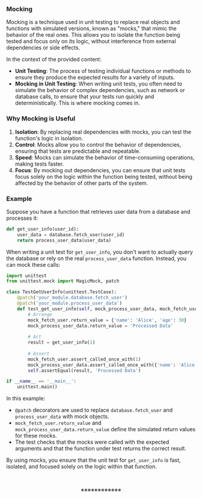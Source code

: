 ### Mocking

Mocking is a technique used in unit testing to replace real objects and functions with simulated versions, known as "mocks," that mimic the behavior of the real ones. This allows you to isolate the function being tested and focus only on its logic, without interference from external dependencies or side effects.

In the context of the provided content:

- **Unit Testing**: The process of testing individual functions or methods to ensure they produce the expected results for a variety of inputs.
- **Mocking in Unit Testing**: When writing unit tests, you often need to simulate the behavior of complex dependencies, such as network or database calls, to ensure that your tests run quickly and deterministically. This is where mocking comes in.

### Why Mocking is Useful
1. **Isolation**: By replacing real dependencies with mocks, you can test the function's logic in isolation.
2. **Control**: Mocks allow you to control the behavior of dependencies, ensuring that tests are predictable and repeatable.
3. **Speed**: Mocks can simulate the behavior of time-consuming operations, making tests faster.
4. **Focus**: By mocking out dependencies, you can ensure that unit tests focus solely on the logic within the function being tested, without being affected by the behavior of other parts of the system.

### Example

Suppose you have a function that retrieves user data from a database and processes it:

```python
def get_user_info(user_id):
    user_data = database.fetch_user(user_id)
    return process_user_data(user_data)
```

When writing a unit test for `get_user_info`, you don't want to actually query the database or rely on the real `process_user_data` function. Instead, you can mock these calls:

```python
import unittest
from unittest.mock import MagicMock, patch

class TestGetUserInfo(unittest.TestCase):
    @patch('your_module.database.fetch_user')
    @patch('your_module.process_user_data')
    def test_get_user_info(self, mock_process_user_data, mock_fetch_user):
        # Arrange
        mock_fetch_user.return_value = {'name': 'Alice', 'age': 30}
        mock_process_user_data.return_value = 'Processed Data'
        
        # Act
        result = get_user_info(1)
        
        # Assert
        mock_fetch_user.assert_called_once_with(1)
        mock_process_user_data.assert_called_once_with({'name': 'Alice', 'age': 30})
        self.assertEqual(result, 'Processed Data')

if __name__ == '__main__':
    unittest.main()
```

In this example:
- `@patch` decorators are used to replace `database.fetch_user` and `process_user_data` with mock objects.
- `mock_fetch_user.return_value` and `mock_process_user_data.return_value` define the simulated return values for these mocks.
- The test checks that the mocks were called with the expected arguments and that the function under test returns the correct result.

By using mocks, you ensure that the unit test for `get_user_info` is fast, isolated, and focused solely on the logic within that function.

<br><p align="center">※※※※※※※※※※※※</p><br>
